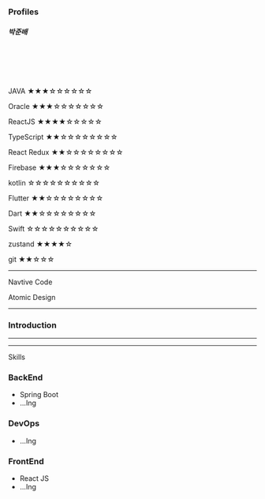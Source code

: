 ### Profiles 

##### 박준배  

<br>

<br><br>

JAVA ★★★☆☆☆☆☆☆

Oracle ★★★☆☆☆☆☆☆☆

ReactJS ★★★★☆☆☆☆☆

TypeScript ★★☆☆☆☆☆☆☆☆

React Redux ★★☆☆☆☆☆☆☆☆
 
Firebase ★★★☆☆☆☆☆☆☆

kotlin ☆☆☆☆☆☆☆☆☆☆

Flutter ★★☆☆☆☆☆☆☆☆

Dart ★★☆☆☆☆☆☆☆☆

Swift ☆☆☆☆☆☆☆☆☆☆

zustand ★★★★☆

git ★★☆☆☆


***

Navtive Code

Atomic Design


***

### Introduction







***


***
Skills

### BackEnd 

- Spring Boot
- ...Ing

### DevOps

- ...Ing

### FrontEnd

- React JS
- ...Ing


<br>
